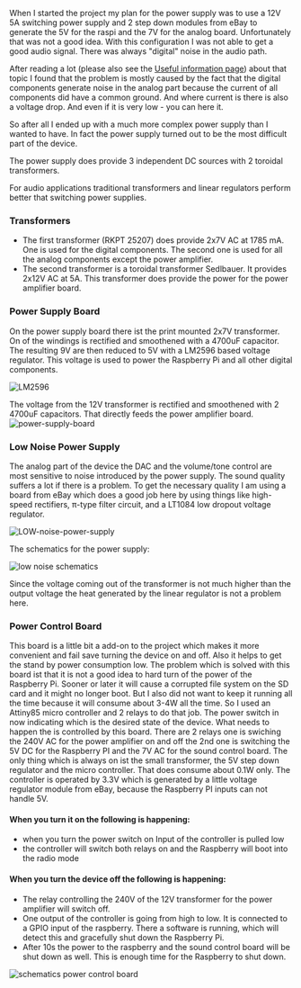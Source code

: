 When I started the project my plan for the power supply was to use a 12V 5A switching power supply and 2 step down modules from eBay to generate the 5V for the raspi and the 7V for the analog board. Unfortunately that was not a good idea. With this configuration I was not able to get a good audio signal. There was always "digital" noise in the audio path. 

After reading a lot (please also see the [Useful information page](https://github.com/thk4711/raspiradio/wiki/Useful-Information#power-supply)) about that topic I found that the problem is mostly caused by the fact that the digital components generate noise in the analog part because the current of all components did have a common ground. And where current is there is also a voltage drop. And even if it is very low - you can here it.

So after all I ended up with a much more complex power supply than I wanted to have. In fact the power supply turned out to be the most difficult part of the device.

The power supply does provide 3 independent DC sources with 2 toroidal transformers. 

For audio applications traditional transformers and linear regulators perform better that switching power supplies.  

### Transformers
- The first transformer (RKPT 25207) does provide 2x7V AC at 1785 mA. One is used for the digital components. The second one is used for all the analog components except the power amplifier.
- The second transformer is a toroidal transformer Sedlbauer. It provides 2x12V AC at 5A. This transformer does provide the power for the power amplifier board.

### Power Supply Board
On the power supply board there ist the print mounted 2x7V transformer. On of the windings is rectified and 
smoothened with a 4700uF capacitor. The resulting 9V are then reduced to 5V with a LM2596 based voltage regulator. This voltage is used to power the Raspberry Pi and all other digital components.

![LM2596](https://github.com/thk4711/raspiradio/blob/master/Images/lm2596.jpg)

The voltage from the 12V transformer is rectified and smoothened with 2 4700uF capacitors. That directly feeds the power amplifier board. 
![power-supply-board](https://github.com/thk4711/raspiradio/blob/master/schematics/power-supply-board.png)

### Low Noise Power Supply
The analog part of the device the DAC and the volume/tone control are most sensitive to noise introduced by the power supply. The sound quality suffers a lot if there is a problem. To get the necessary quality I am using a board from eBay which does a good job here by using things like high-speed rectifiers, π-type filter circuit, and a LT1084 low dropout voltage regulator.

![LOW-noise-power-supply](https://github.com/thk4711/raspiradio/blob/master/Images/LOW-Noise-Power.jpeg)

The schematics for the power supply:

![low noise schematics](https://github.com/thk4711/raspiradio/blob/master/Images/low-power-schematics.jpeg)

Since the voltage coming out of the transformer is not much higher than the output voltage the heat generated by the linear regulator is not a problem here.

### Power Control Board

This board is a little bit a add-on to the project which makes it more convenient and fail save turning the device on and off. Also it helps to get the stand by power consumption low. The problem which is solved with this board ist that it is not a good idea to hard turn of the power of the Raspberry Pi. Sooner or later it will cause a corrupted file system on the SD card and it might no longer boot. But I also did not want to keep it running all the time because it will consume about 3-4W all the time. So I used an Attiny85 micro controller and 2 relays to do that job. The power switch in now indicating which is the desired state of the device. What needs to happen the is controlled by this board. There are 2 relays one is swiching the 240V AC for the power amplifier on and off the 2nd one is switching the 5V DC for the Raspberry PI and the 7V AC for the sound control board. The only thing which is always on ist the small transformer, the 5V step down regulator and the micro controller. That does consume about 0.1W only. The controller is operated by 3.3V which is generated by a little voltage regulator module from eBay, because the Raspberry PI inputs can not handle 5V.

#### When you turn it on the following is happening: 
- when you turn the power switch on Input of the controller is pulled low
- the controller will switch both relays on and the Raspberry will boot into the radio mode

#### When you turn the device off the following is happening:
- The relay controlling the 240V of the 12V transformer for the power amplifier will switch off.
- One output of the controller is going from high to low. It is connected to a GPIO input of the raspberry. There a software is running, which will detect this and gracefully shut down the Raspberry Pi.
- After 10s the power to the raspberry and the sound control board will be shut down as well. This is enough time for the Raspberry to shut down.

![schematics power control board](https://github.com/thk4711/raspiradio/blob/master/schematics/power-control-board.png)
  
